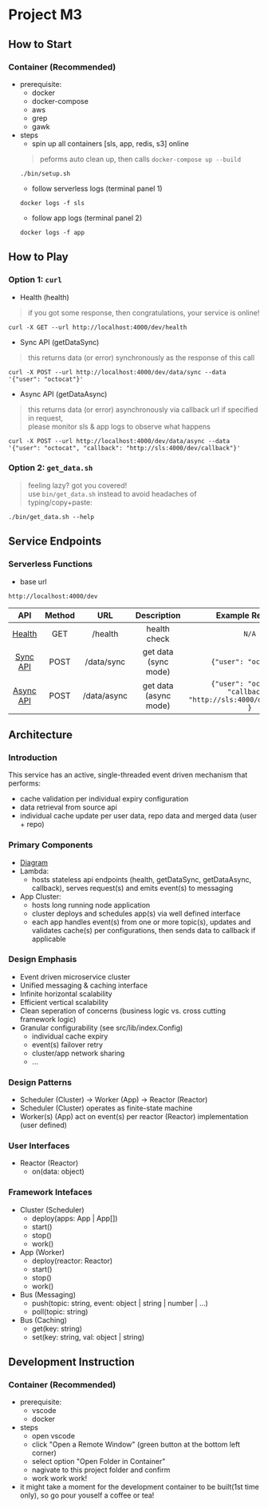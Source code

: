 # Project M3

## How to Start
### Container (Recommended)
* prerequisite:
    * docker
    * docker-compose
    * aws
    * grep
    * gawk
* steps
    * spin up all containers [sls, app, redis, s3] online
    > peforms auto clean up, then calls `docker-compose up --build`
    ```
    ./bin/setup.sh
    ```
    * follow serverless logs (terminal panel 1)
    ```
    docker logs -f sls
    ```
    * follow app logs (terminal panel 2)
    ```
    docker logs -f app
    ```

## How to Play
### Option 1: `curl`
* Health (health)
> if you got some response, then congratulations, your service is online!
```
curl -X GET --url http://localhost:4000/dev/health
```
* Sync API (getDataSync)
> this returns data (or error) synchronously as the response of this call
```
curl -X POST --url http://localhost:4000/dev/data/sync --data '{"user": "octocat"}'
```
* Async API (getDataAsync)
> this returns data (or error) asynchronously via callback url if specified in request,  
> please monitor sls & app logs to observe what happens
```
curl -X POST --url http://localhost:4000/dev/data/async --data '{"user": "octocat", "callback": "http://sls:4000/dev/callback"}'
```
### Option 2: `get_data.sh`
> feeling lazy? got you covered!  
> use `bin/get_data.sh` instead to avoid headaches of typing/copy+paste:
```
./bin/get_data.sh --help
```

## Service Endpoints
### Serverless Functions
* base url
```
http://localhost:4000/dev
```
| API                                                    | Method | URL           | Description           | Example Request                                                    |
| :----------------------------------------------------: | :----: | :-----------: | :-------------------: | :---------------------------------------------------------------:  |
| [Health](http://localhost:4000/dev/health)             | GET    | /health       | health check          | `N/A`                                                              |
| [Sync API](http://localhost:4000/dev/data/sync)   | POST   | /data/sync    | get data (sync mode)  | `{"user": "octocat"}`                                              |
| [Async API](http://localhost:4000/dev/data/async) | POST   | /data/async   | get data (async mode) | `{"user": "octocat", "callback": "http://sls:4000/dev/callback" }` |

## Architecture
### Introduction
This service has an active, single-threaded event driven mechanism that performs:
* cache validation per individual expiry configuration
* data retrieval from source api
* individual cache update per user data, repo data and merged data (user + repo)
### Primary Components
* [Diagram](arch/app.png)
* Lambda:
    * hosts stateless api endpoints (health, getDataSync, getDataAsync, callback), serves request(s) and emits event(s) to messaging
* App Cluster:
    * hosts long running node application
    * cluster deploys and schedules app(s) via well defined interface
    * each app handles event(s) from one or more topic(s), updates and validates cache(s) per configurations, then sends data to callback if applicable
### Design Emphasis
* Event driven microservice cluster
* Unified messaging & caching interface
* Infinite horizontal scalability
* Efficient vertical scalability
* Clean seperation of concerns (business logic vs. cross cutting framework logic)
* Granular configurability (see src/lib/index.Config)
    * individual cache expiry
    * event(s) failover retry
    * cluster/app network sharing
    * ...
### Design Patterns
* Scheduler (Cluster) -> Worker (App) -> Reactor (Reactor)
* Scheduler (Cluster) operates as finite-state machine 
* Worker(s) (App) act on event(s) per reactor (Reactor) implementation (user defined)
### User Interfaces
* Reactor (Reactor)
    * on(data: object)
### Framework Intefaces
* Cluster (Scheduler)
    * deploy(apps: App | App[])
    * start()
    * stop()
    * work()
* App (Worker)
    * deploy(reactor: Reactor)
    * start()
    * stop()
    * work()
* Bus (Messaging)
    * push(topic: string, event: object | string | number | ...)
    * poll(topic: string)
* Bus (Caching)
    * get(key: string)
    * set(key: string, val: object | string)

## Development Instruction
### Container (Recommended)
* prerequisite:
    * vscode
    * docker
* steps  
    * open vscode
    * click "Open a Remote Window" (green button at the bottom left corner)
    * select option "Open Folder in Container"
    * nagivate to this project folder and confirm
    * work work work!
* it might take a moment for the development container to be built(1st time only), so go pour youself a coffee or tea!
